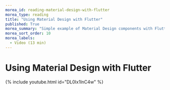```yaml
---
morea_id: reading-material-design-with-flutter
morea_type: reading
title: "Using Material Design with Flutter"
published: True
morea_summary: "Simple example of Material Design components with Flutter"
morea_sort_order: 10
morea_labels: 
  - Video (13 min)
---
```


# Using Material Design with Flutter

{% include youtube.html id="DL0Ix1lnC4w" %}
